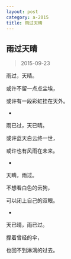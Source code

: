 ```yaml
---
layout: post
category: a-2015
title: 雨过天晴
---
```


## 雨过天晴 ##

> 2015-09-23

雨过，天晴。

或许不留一点点尘埃，

或许有一段彩虹挂在天外。

-

雨已过，天已晴。

或许蓝天白云终一世，

或许也有风雨在未来。

-

天睛，雨过。

不想看白色的云狗，

可以闭上自己的双眼。

-

天已晴，雨已过。

撑着曾经的伞，

也回不到淋漓的过去。
‌‌